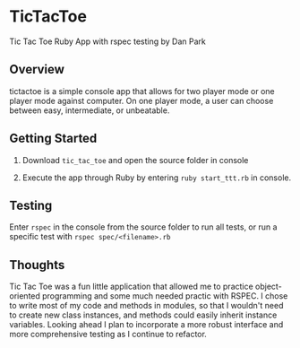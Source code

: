 TicTacToe
===========

Tic Tac Toe Ruby App with rspec testing by Dan Park

Overview
--------
tictactoe is a simple console app that allows for two player mode or one player mode against computer.  On one player mode, a user can choose between easy, intermediate, or unbeatable.

Getting Started
---------------

1.  Download `tic_tac_toe` and open the source folder in console

2.  Execute the app through Ruby by entering `ruby start_ttt.rb` in console.

Testing
-------
Enter `rspec` in the console from the source folder to run all tests, or run a specific test with `rspec spec/<filename>.rb`

Thoughts
--------

Tic Tac Toe was a fun little application that allowed me to practice object-oriented programming and some much needed practic with RSPEC.  I chose to write most of my code and methods in modules, so that I wouldn't need to create new class instances, and  methods could easily inherit instance variables.  Looking ahead I plan to incorporate a more robust interface and more comprehensive testing as I continue to refactor.
